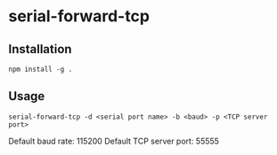# serial-forward-tcp

## Installation
`npm install -g .`

## Usage
`serial-forward-tcp -d <serial port name> -b <baud> -p <TCP server port>`

Default baud rate: 115200
Default TCP server port: 55555
